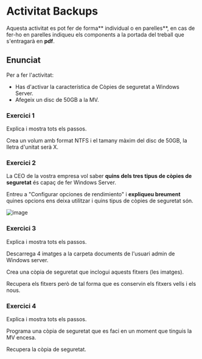 # Activitat Backups

Aquesta activitat es pot fer de forma** individual o en parelles**, en cas de fer-ho en parelles indiqueu els components a la portada del treball que s'entragarà en **pdf**.

## Enunciat

Per a fer l'activitat:
- Has d'activar la característica de Còpies de seguretat a Windows Server.
- Afegeix un disc de 50GB a la MV.

### Exercici 1

Explica i mostra tots els passos.

Crea un volum amb format NTFS i el tamany màxim del disc de 50GB, la lletra d'unitat serà X. 

### Exercici 2 

La CEO de la vostra empresa vol saber **quins dels tres tipus de còpies de seguretat** és capaç de fer Windows Server. 

Entreu a "Configurar opciones de rendimiento" i **expliqueu breument** quines opcions ens deixa utilitzar i quins tipus de còpies de seguretat són.

![image](https://github.com/XaSaFa/MP04/assets/110727546/1578350c-86ea-42e3-a3cc-4410c45c1c52)

### Exercici 3

Explica i mostra tots els passos.

Descarrega 4 imatges a la carpeta documents de l'usuari admin de Windows server.

Crea una còpia de seguretat que inclogui aquests fitxers (les imatges).

Recupera els fitxers però de tal forma que es conservin els fitxers vells i els nous.

### Exercici 4

Explica i mostra tots els passos.

Programa una còpia de seguretat que es faci en un moment que tinguis la MV encesa.

Recupera la còpia de seguretat.

